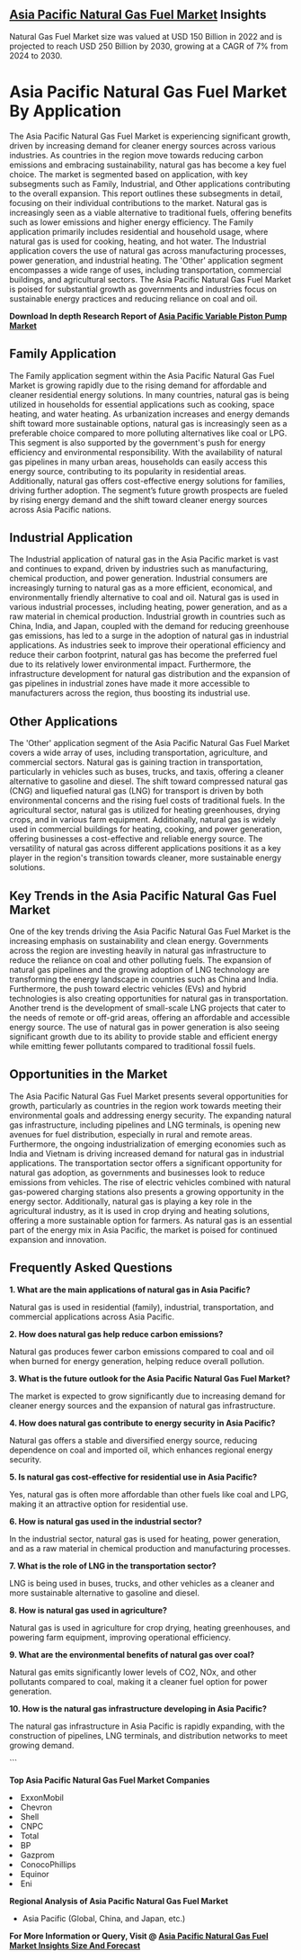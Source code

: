 <h2><a href="https://www.verifiedmarketreports.com/download-sample/?rid=404002&amp;utm_source=Github-Feb&amp;utm_medium=225" target="_blank">Asia Pacific Natural Gas Fuel Market</a> Insights</h2><p>Natural Gas Fuel Market size was valued at USD 150 Billion in 2022 and is projected to reach USD 250 Billion by 2030, growing at a CAGR of 7% from 2024 to 2030.</p><p><h1>Asia Pacific Natural Gas Fuel Market By Application</h1> <p>The Asia Pacific Natural Gas Fuel Market is experiencing significant growth, driven by increasing demand for cleaner energy sources across various industries. As countries in the region move towards reducing carbon emissions and embracing sustainability, natural gas has become a key fuel choice. The market is segmented based on application, with key subsegments such as Family, Industrial, and Other applications contributing to the overall expansion. This report outlines these subsegments in detail, focusing on their individual contributions to the market. Natural gas is increasingly seen as a viable alternative to traditional fuels, offering benefits such as lower emissions and higher energy efficiency. The Family application primarily includes residential and household usage, where natural gas is used for cooking, heating, and hot water. The Industrial application covers the use of natural gas across manufacturing processes, power generation, and industrial heating. The 'Other' application segment encompasses a wide range of uses, including transportation, commercial buildings, and agricultural sectors. The Asia Pacific Natural Gas Fuel Market is poised for substantial growth as governments and industries focus on sustainable energy practices and reducing reliance on coal and oil. <p><strong>Download In depth Research Report of <a href="https://www.verifiedmarketreports.com/download-sample/?rid=236118&amp;utm_source=Pulse-Dec&amp;utm_medium=225" target="_blank">Asia Pacific Variable Piston Pump Market</a></strong></p> <h2>Family Application</h2> <p>The Family application segment within the Asia Pacific Natural Gas Fuel Market is growing rapidly due to the rising demand for affordable and cleaner residential energy solutions. In many countries, natural gas is being utilized in households for essential applications such as cooking, space heating, and water heating. As urbanization increases and energy demands shift toward more sustainable options, natural gas is increasingly seen as a preferable choice compared to more polluting alternatives like coal or LPG. This segment is also supported by the government's push for energy efficiency and environmental responsibility. With the availability of natural gas pipelines in many urban areas, households can easily access this energy source, contributing to its popularity in residential areas. Additionally, natural gas offers cost-effective energy solutions for families, driving further adoption. The segment’s future growth prospects are fueled by rising energy demand and the shift toward cleaner energy sources across Asia Pacific nations. <h2>Industrial Application</h2> <p>The Industrial application of natural gas in the Asia Pacific market is vast and continues to expand, driven by industries such as manufacturing, chemical production, and power generation. Industrial consumers are increasingly turning to natural gas as a more efficient, economical, and environmentally friendly alternative to coal and oil. Natural gas is used in various industrial processes, including heating, power generation, and as a raw material in chemical production. Industrial growth in countries such as China, India, and Japan, coupled with the demand for reducing greenhouse gas emissions, has led to a surge in the adoption of natural gas in industrial applications. As industries seek to improve their operational efficiency and reduce their carbon footprint, natural gas has become the preferred fuel due to its relatively lower environmental impact. Furthermore, the infrastructure development for natural gas distribution and the expansion of gas pipelines in industrial zones have made it more accessible to manufacturers across the region, thus boosting its industrial use. <h2>Other Applications</h2> <p>The 'Other' application segment of the Asia Pacific Natural Gas Fuel Market covers a wide array of uses, including transportation, agriculture, and commercial sectors. Natural gas is gaining traction in transportation, particularly in vehicles such as buses, trucks, and taxis, offering a cleaner alternative to gasoline and diesel. The shift toward compressed natural gas (CNG) and liquefied natural gas (LNG) for transport is driven by both environmental concerns and the rising fuel costs of traditional fuels. In the agricultural sector, natural gas is utilized for heating greenhouses, drying crops, and in various farm equipment. Additionally, natural gas is widely used in commercial buildings for heating, cooking, and power generation, offering businesses a cost-effective and reliable energy source. The versatility of natural gas across different applications positions it as a key player in the region's transition towards cleaner, more sustainable energy solutions. <h2>Key Trends in the Asia Pacific Natural Gas Fuel Market</h2> <p>One of the key trends driving the Asia Pacific Natural Gas Fuel Market is the increasing emphasis on sustainability and clean energy. Governments across the region are investing heavily in natural gas infrastructure to reduce the reliance on coal and other polluting fuels. The expansion of natural gas pipelines and the growing adoption of LNG technology are transforming the energy landscape in countries such as China and India. Furthermore, the push toward electric vehicles (EVs) and hybrid technologies is also creating opportunities for natural gas in transportation. Another trend is the development of small-scale LNG projects that cater to the needs of remote or off-grid areas, offering an affordable and accessible energy source. The use of natural gas in power generation is also seeing significant growth due to its ability to provide stable and efficient energy while emitting fewer pollutants compared to traditional fossil fuels. <h2>Opportunities in the Market</h2> <p>The Asia Pacific Natural Gas Fuel Market presents several opportunities for growth, particularly as countries in the region work towards meeting their environmental goals and addressing energy security. The expanding natural gas infrastructure, including pipelines and LNG terminals, is opening new avenues for fuel distribution, especially in rural and remote areas. Furthermore, the ongoing industrialization of emerging economies such as India and Vietnam is driving increased demand for natural gas in industrial applications. The transportation sector offers a significant opportunity for natural gas adoption, as governments and businesses look to reduce emissions from vehicles. The rise of electric vehicles combined with natural gas-powered charging stations also presents a growing opportunity in the energy sector. Additionally, natural gas is playing a key role in the agricultural industry, as it is used in crop drying and heating solutions, offering a more sustainable option for farmers. As natural gas is an essential part of the energy mix in Asia Pacific, the market is poised for continued expansion and innovation. <h2>Frequently Asked Questions</h2> <p><b>1. What are the main applications of natural gas in Asia Pacific?</b></p> <p>Natural gas is used in residential (family), industrial, transportation, and commercial applications across Asia Pacific.</p> <p><b>2. How does natural gas help reduce carbon emissions?</b></p> <p>Natural gas produces fewer carbon emissions compared to coal and oil when burned for energy generation, helping reduce overall pollution.</p> <p><b>3. What is the future outlook for the Asia Pacific Natural Gas Fuel Market?</b></p> <p>The market is expected to grow significantly due to increasing demand for cleaner energy sources and the expansion of natural gas infrastructure.</p> <p><b>4. How does natural gas contribute to energy security in Asia Pacific?</b></p> <p>Natural gas offers a stable and diversified energy source, reducing dependence on coal and imported oil, which enhances regional energy security.</p> <p><b>5. Is natural gas cost-effective for residential use in Asia Pacific?</b></p> <p>Yes, natural gas is often more affordable than other fuels like coal and LPG, making it an attractive option for residential use.</p> <p><b>6. How is natural gas used in the industrial sector?</b></p> <p>In the industrial sector, natural gas is used for heating, power generation, and as a raw material in chemical production and manufacturing processes.</p> <p><b>7. What is the role of LNG in the transportation sector?</b></p> <p>LNG is being used in buses, trucks, and other vehicles as a cleaner and more sustainable alternative to gasoline and diesel.</p> <p><b>8. How is natural gas used in agriculture?</b></p> <p>Natural gas is used in agriculture for crop drying, heating greenhouses, and powering farm equipment, improving operational efficiency.</p> <p><b>9. What are the environmental benefits of natural gas over coal?</b></p> <p>Natural gas emits significantly lower levels of CO2, NOx, and other pollutants compared to coal, making it a cleaner fuel option for power generation.</p> <p><b>10. How is the natural gas infrastructure developing in Asia Pacific?</b></p> <p>The natural gas infrastructure in Asia Pacific is rapidly expanding, with the construction of pipelines, LNG terminals, and distribution networks to meet growing demand.</p> ```</p><p><strong>Top Asia Pacific Natural Gas Fuel Market Companies</strong></p><div data-test-id=""><p><li>ExxonMobil</li><li> Chevron</li><li> Shell</li><li> CNPC</li><li> Total</li><li> BP</li><li> Gazprom</li><li> ConocoPhillips</li><li> Equinor</li><li> Eni</li></p><div><strong>Regional Analysis of&nbsp;Asia Pacific Natural Gas Fuel Market</strong></div><ul><li dir="ltr"><p dir="ltr">Asia Pacific (Global, China, and Japan, etc.)</p></li></ul><p><strong>For More Information or Query, Visit @&nbsp;</strong><strong><a href="https://www.verifiedmarketreports.com/product/natural-gas-fuel-market/?utm_source=Github-Feb&amp;utm_medium=225" target="_blank">Asia Pacific Natural Gas Fuel Market Insights Size And Forecast</a></strong></p></div><h2>&nbsp;</h2><div data-test-id="">&nbsp;</div>
